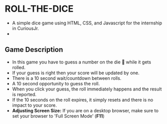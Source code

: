 # ROLL-THE-DICE
- A simple dice game using HTML, CSS, and Javascript for the internship in CuriousJr.
- 



## Game Description
- In this game you have to guess a number on the die 🎲 while it gets rolled. 
- If your guess is right then your score will be updated by one. 
- There is a 10 second wait/countdown between rolls.
- A 10 second opportunity to guess the roll.
- When you click your guess, the roll immediately happens and the result is reported.
- If the 10 seconds on the roll expires, it simply resets and there is no impact to your score.
- **Adjusting Screen Size:** If you are on a desktop browser, make sure to set your browser to 'Full Screen Mode' (**F11**)